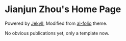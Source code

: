 # Jianjun Zhou's Home Page

Powered by [Jekyll](https://jekyllrb.com/), Modified from [al-folio](https://github.com/alshedivat/al-folio) theme.

No obvious publications yet, only a template now.